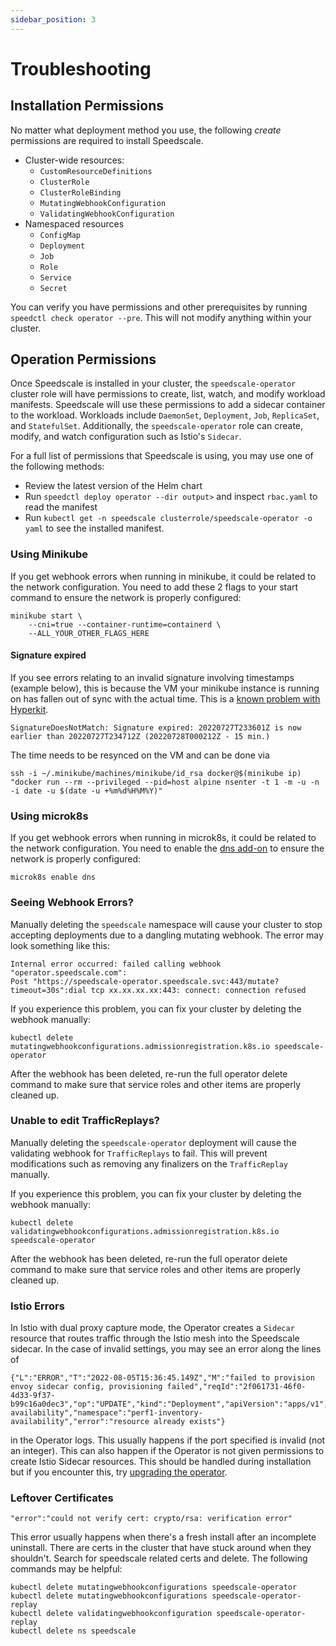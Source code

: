 ```yaml
---
sidebar_position: 3
---
```

# Troubleshooting

## Installation Permissions

No matter what deployment method you use, the following _create_ permissions are required to install Speedscale.

* Cluster-wide resources:
    * `CustomResourceDefinitions`
    * `ClusterRole`
    * `ClusterRoleBinding`
    * `MutatingWebhookConfiguration`
    * `ValidatingWebhookConfiguration`
* Namespaced resources
    * `ConfigMap`
    * `Deployment`
    * `Job`
    * `Role`
    * `Service`
    * `Secret`

You can verify you have permissions and other prerequisites by running `speedctl check operator --pre`.
This will not modify anything within your cluster.

## Operation Permissions

Once Speedscale is installed in your cluster, the `speedscale-operator` cluster role will have permissions to create, list, watch, and modify workload manifests.
Speedscale will use these permissions to add a sidecar container to the workload.
Workloads include `DaemonSet`, `Deployment`, `Job`, `ReplicaSet`, and `StatefulSet`.
Additionally, the `speedscale-operator` role can create, modify, and watch configuration such as Istio's `Sidecar`.

For a full list of permissions that Speedscale is using, you may use one of the following methods:

* Review the latest version of the Helm chart
* Run `speedctl deploy operator --dir output>` and inspect `rbac.yaml` to read the manifest
* Run `kubectl get -n speedscale clusterrole/speedscale-operator -o yaml` to see the installed manifest.

### Using Minikube <a href="#webhook-errors" id="webhook-errors"></a>

If you get webhook errors when running in minikube, it could be related to the network configuration. You need to add these 2 flags to your start command to ensure the network is properly configured:

```
minikube start \
    --cni=true --container-runtime=containerd \
    --ALL_YOUR_OTHER_FLAGS_HERE
```

#### Signature expired

If you see errors relating to an invalid signature involving timestamps (example below), this is because the VM your minikube instance is running on has fallen out of sync with the actual time. This is a [known problem with Hyperkit](https://github.com/kubernetes/minikube/issues/1378).

```
SignatureDoesNotMatch: Signature expired: 20220727T233601Z is now earlier than 20220727T234712Z (20220728T000212Z - 15 min.)
```

The time needs to be resynced on the VM and can be done via
```
ssh -i ~/.minikube/machines/minikube/id_rsa docker@$(minikube ip) "docker run --rm --privileged --pid=host alpine nsenter -t 1 -m -u -n -i date -u $(date -u +%m%d%H%M%Y)"
```

### Using microk8s <a href="#webhook-errors" id="webhook-errors"></a>

If you get webhook errors when running in microk8s, it could be related to the network configuration. You need to enable the [dns add-on](https://microk8s.io/docs/addon-dns) to ensure the network is properly configured:

```
microk8s enable dns
```

### Seeing Webhook Errors? <a href="#webhook-errors" id="webhook-errors"></a>

Manually deleting the `speedscale` namespace will cause your cluster to stop accepting deployments due to a dangling mutating webhook. The error may look something like this:

```
Internal error occurred: failed calling webhook "operator.speedscale.com":
Post "https://speedscale-operator.speedscale.svc:443/mutate?timeout=30s":dial tcp xx.xx.xx.xx:443: connect: connection refused
```

If you experience this problem, you can fix your cluster by deleting the webhook manually:

```
kubectl delete mutatingwebhookconfigurations.admissionregistration.k8s.io speedscale-operator
```

After the webhook has been deleted, re-run the full operator delete command to make sure that service roles and other items are properly cleaned up.

### Unable to edit TrafficReplays?

Manually deleting the `speedscale-operator` deployment will cause the validating webhook for `TrafficReplays` to fail.
This will prevent modifications such as removing any finalizers on the `TrafficReplay` manually.

If you experience this problem, you can fix your cluster by deleting the webhook manually:

```
kubectl delete validatingwebhookconfigurations.admissionregistration.k8s.io speedscale-operator
```

After the webhook has been deleted, re-run the full operator delete command to make sure that service roles and other items are properly cleaned up.

### Istio Errors

In Istio with dual proxy capture mode, the Operator creates a `Sidecar` resource that routes traffic through the Istio mesh into the Speedscale sidecar. In the case of invalid settings, you may see an error along the lines of
```
{"L":"ERROR","T":"2022-08-05T15:36:45.149Z","M":"failed to provision envoy sidecar config, provisioning failed","reqId":"2f061731-46f0-4d33-9f37-b99c16a0dec3","op":"UPDATE","kind":"Deployment","apiVersion":"apps/v1","name":"inventory-availability","namespace":"perf1-inventory-availability","error":"resource already exists"}
```
in the Operator logs. This usually happens if the port specified is invalid (not an integer). This can also happen if the Operator is not given permissions to create Istio Sidecar resources. This should be handled during installation but if you encounter this, try [upgrading the operator](../upgrade/operator.md).

### Leftover Certificates
```
"error":"could not verify cert: crypto/rsa: verification error"
```

This error usually happens when there's a fresh install after an incomplete uninstall. There are certs in the cluster that have stuck around when they shouldn't. Search for speedscale related certs and delete. The following commands may be helpful:
```
kubectl delete mutatingwebhookconfigurations speedscale-operator
kubectl delete mutatingwebhookconfigurations speedscale-operator-replay
kubectl delete validatingwebhookconfiguration speedscale-operator-replay 
kubectl delete ns speedscale 
```